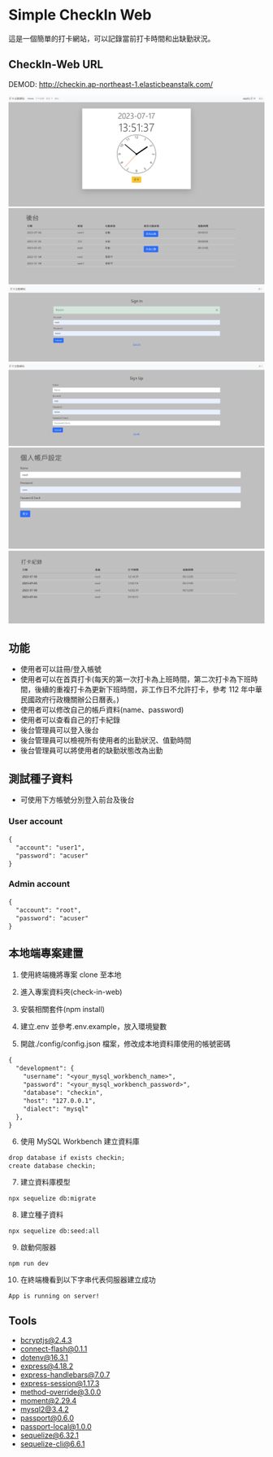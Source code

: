 # Simple CheckIn Web

這是一個簡單的打卡網站，可以記錄當前打卡時間和出缺勤狀況。

## CheckIn-Web URL

DEMOD: http://checkin.ap-northeast-1.elasticbeanstalk.com/

![image](./image/首頁.png)
![image](./image/後臺.png)
![image](./image/登入.png)
![image](./image/註冊.png)
![image](./image/修改帳戶資料.png)
![image](./image/紀錄.png)

## 功能

- 使用者可以註冊/登入帳號
- 使用者可以在首頁打卡(每天的第一次打卡為上班時間，第二次打卡為下班時間，後續的重複打卡為更新下班時間，非工作日不允許打卡，參考 112 年中華民國政府行政機關辦公日曆表。)
- 使用者可以修改自己的帳戶資料(name、password)
- 使用者可以查看自己的打卡紀錄
- 後台管理員可以登入後台
- 後台管理員可以檢視所有使用者的出勤狀況、值勤時間
- 後台管理員可以將使用者的缺勤狀態改為出勤

## 測試種子資料

- 可使用下方帳號分別登入前台及後台

### User account

```
{
  "account": "user1",
  "password": "acuser"
}
```

### Admin account

```
{
  "account": "root",
  "password": "acuser"
}
```

## 本地端專案建置

1. 使用終端機將專案 clone 至本地

2. 進入專案資料夾(check-in-web)

3. 安裝相關套件(npm install)

4. 建立.env 並參考.env.example，放入環境變數

5. 開啟./config/config.json 檔案，修改成本地資料庫使用的帳號密碼

```
{
  "development": {
    "username": "<your_mysql_workbench_name>",
    "password": "<your_mysql_workbench_password>",
    "database": "checkin",
    "host": "127.0.0.1",
    "dialect": "mysql"
  },
}
```

6. 使用 MySQL Workbench 建立資料庫

```
drop database if exists checkin;
create database checkin;
```

7. 建立資料庫模型

```
npx sequelize db:migrate
```

8. 建立種子資料

```
npx sequelize db:seed:all
```

9. 啟動伺服器

```
npm run dev
```

10. 在終端機看到以下字串代表伺服器建立成功

```
App is running on server!
```

## Tools

- bcryptjs@2.4.3
- connect-flash@0.1.1
- dotenv@16.3.1
- express@4.18.2
- express-handlebars@7.0.7
- express-session@1.17.3
- method-override@3.0.0
- moment@2.29.4
- mysql2@3.4.2
- passport@0.6.0
- passport-local@1.0.0
- sequelize@6.32.1
- sequelize-cli@6.6.1
